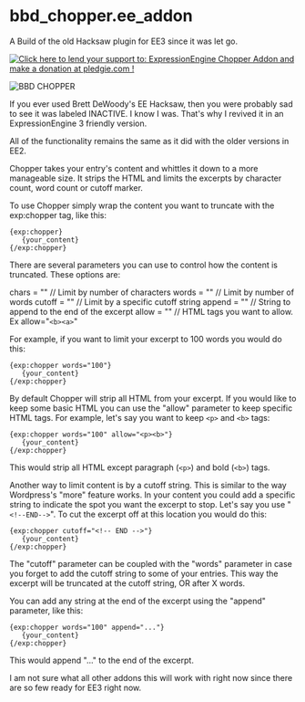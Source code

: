 # bbd_chopper.ee_addon
A Build of the old Hacksaw plugin for EE3 since it was let go.

<a href='https://pledgie.com/campaigns/32205'><img alt='Click here to lend your support to: ExpressionEngine Chopper Addon and make a donation at pledgie.com !' src='https://pledgie.com/campaigns/32205.png?skin_name=chrome' border='0' ></a>

![BBD CHOPPER](https://pledgie.com/assets/campaigns/32205/medium/Chopper.jpg?1467994054 "BBD CHOPPER")

If you ever used Brett DeWoody's EE Hacksaw, then you were probably sad to see it was labeled INACTIVE. I know I was. That's why I revived it in an ExpressionEngine 3 friendly version.

All of the functionality remains the same as it did with the older versions in EE2.

Chopper takes your entry's content and whittles it down to a more manageable size. It strips the HTML and limits the excerpts by character count, word count or cutoff marker.

To use Chopper simply wrap the content you want to truncate with the exp:chopper tag, like this:
<pre><code>&#123;exp:chopper&#125;
   &#123;your_content&#125;
&#123;/exp:chopper&#125;
</code></pre>

There are several parameters you can use to control how the content is truncated. These options are:

chars   = ""     // Limit by number of characters
words   = ""     // Limit by number of words
cutoff = ""      // Limit by a specific cutoff string
append = ""      // String to append to the end of the excerpt
allow   = ""     // HTML tags you want to allow. Ex allow="<code>&lt;b&gt;&lt;a&gt;</code>"

For example, if you want to limit your excerpt to 100 words you would do this:

<pre><code>&#123;exp:chopper words="100"&#125;
   &#123;your_content&#125;
&#123;/exp:chopper&#125;
</code></pre>

By default Chopper will strip all HTML from your excerpt. If you would like to keep some basic HTML you can use the "allow" parameter to keep specific HTML tags. For example, let's say you want to keep <code>&lt;p&gt;</code> and <code>&lt;b&gt;</code> tags:

<pre><code>&#123;exp:chopper words="100" allow="&lt;p&gt;&lt;b&gt;"&#125;
   &#123;your_content&#125;
&#123;/exp:chopper&#125;
</code></pre>

This would strip all HTML except paragraph (<code>&lt;p&gt;</code>) and bold (<code>&lt;b&gt;</code>) tags.

Another way to limit content is by a cutoff string. This is similar to the way Wordpress's "more" feature works. In your content you could add a specific string to indicate the spot you want the excerpt to stop. Let's say you use "<code>&lt;!--END--&gt;</code>". To cut the excerpt off at this location you would do this:

<pre><code>&#123;exp:chopper cutoff="&lt;!-- END --&gt;"&#125;
   &#123;your_content&#125;
&#123;/exp:chopper&#125;</code></pre>

The "cutoff" parameter can be coupled with the "words" parameter in case you forget to add the cutoff string to some of your entries. This way the excerpt will be truncated at the cutoff string, OR after X words.

You can add any string at the end of the excerpt using the "append" parameter, like this:

<pre><code>&#123;exp:chopper words="100" append="..."&#125;
   &#123;your_content&#125;
&#123;/exp:chopper&#125;
</code></pre>

This would append "..." to the end of the excerpt.

I am not sure what all other addons this will work with right now since there are so few ready for EE3 right now. 
